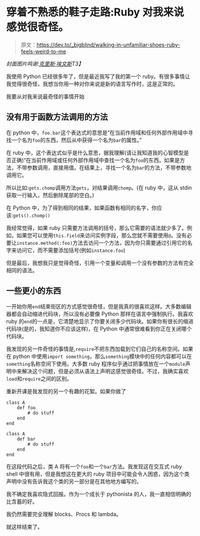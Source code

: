 # 穿着不熟悉的鞋子走路:Ruby 对我来说感觉很奇怪。

> 原文：<https://dev.to/_bigblind/walking-in-unfamiliar-shoes-ruby-feels-weird-to-me>

*封面图片鸣谢:[克里斯·埃文斯](https://www.flickr.com/photos/drumminhands/6269207855)T3】*

我使用 Python 已经很多年了，但是最近我写了我的第一个 ruby。有很多事情让我觉得很奇怪，我想当你用一种对你来说是新的语言写作时，这是正常的。

我要从对我来说最奇怪的事情开始

## 没有用于函数方法调用的方法

在 python 中，`foo.bar`这个表达式的意思是“在当前作用域和任何外部作用域中寻找一个名为`foo`的东西，然后从中获得一个名为`bar`的属性。”

在 ruby 中，这个表达式似乎是什么意思，据我理解(请让我知道我的心智模型是否正确)“在当前作用域或任何外部作用域中查找一个名为`foo`的东西。如果是方法，不带参数调用，直接用值。在结果上，寻找一个名为`bar`的方法，不带参数地调用它。

所以比如:`gets.chomp`调用方法`gets`，对结果调用`chomp`。(在 ruby 中，这从 stdin 获取一行输入，然后删除尾部的空白。)

在 Python 中，为了得到相同的结果，如果函数有相同的名字，你应该:`gets().chomp()`

我经常觉得，如果 ruby 只需要方法调用的括号，那么它需要的语法就少多了。例如，如果您可以使用`this.field`来访问实例字段，那么您就不需要使用`@`。没有必要让`instance.method(:foo)`方法去访问一个方法，因为你只需要通过引用它的名字来访问它，而不需要添加括号(例如`instance.foo`)

但是最后，我想我只是觉得奇怪，引用一个变量和调用一个没有参数的方法有完全相同的语法。

## 一些更小的东西

一开始你用`end`结束街区的方式感觉很奇怪，但是我真的很喜欢这样。大多数编辑器都会自动缩进代码块，所以没有必要像 Python 那样在语言中强制执行。我喜欢 ruby 的`end`的一点是，它清楚地显示了你要关闭多少代码块。如果你有很长的缩进代码块(是的，我知道你不应该这样)，在 Python 中通常很难看到你正在关闭哪个代码块。

我发现的另一件奇怪的事情是,`require`不把东西加载到它们自己的名称空间。如果在 python 中使用`import something`，那么`something`模块中的任何内容都可以在`something`名称空间下使用。大多数 ruby 程序似乎通过把事情放在一个`module`声明中来解决这个问题，但是必须从语法上声明这感觉很奇怪。不过，我确实喜欢`load`和`require`之间的区别。

重新开课是我发现的另一个有趣的花絮。如果你做了

```
class A
    def foo
        # do stuff
    end
end

class A
    def bar
        # do stuff
    end
end 
```

在这段代码之后，类 A 将有一个`foo`和一个`bar`方法。我发现这在交互式 ruby shell 中很有用，但是我想这在更大的 ruby 项目中可能会令人困惑，因为这个类声明中没有告诉我这个类的另一部分是在其他地方编写的。

我不确定我喜欢隐式回报。作为一个成长于 pythonista 的人，我一直相信明确的比含蓄的好。

我仍然需要完全理解 blocks、Procs 和 lambda。

就这样结束了。